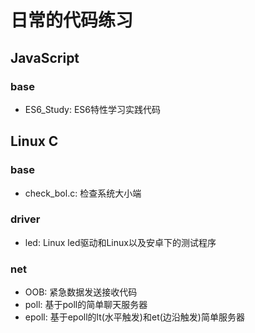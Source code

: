 # 日常的代码练习

## JavaScript
### base
- ES6_Study: ES6特性学习实践代码


## Linux C
### base
- check_bol.c: 检查系统大小端

### driver
- led: Linux led驱动和Linux以及安卓下的测试程序

### net
- OOB: 紧急数据发送接收代码
- poll: 基于poll的简单聊天服务器
- epoll: 基于epoll的lt(水平触发)和et(边沿触发)简单服务器

